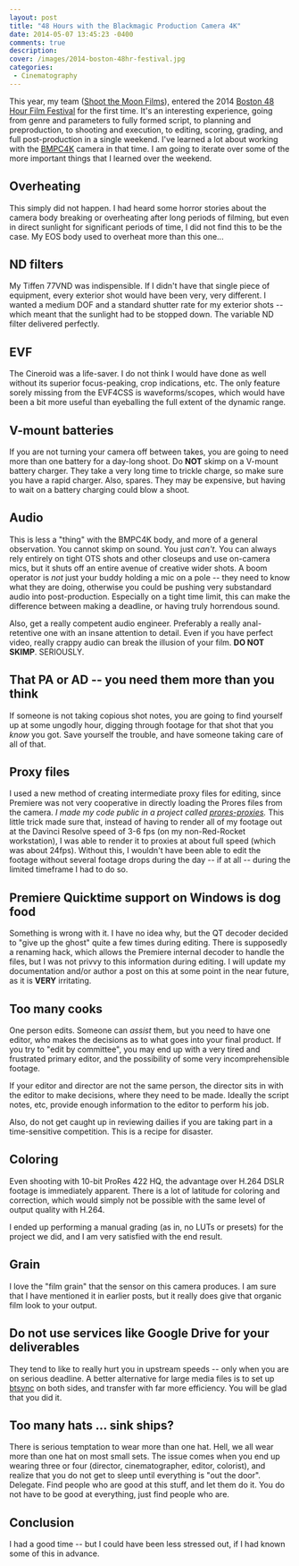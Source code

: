 ```yaml
---
layout: post
title: "48 Hours with the Blackmagic Production Camera 4K"
date: 2014-05-07 13:45:23 -0400
comments: true
description: 
cover: /images/2014-boston-48hr-festival.jpg
categories: 
 - Cinematography
---
```


This year, my team ([Shoot the Moon Films](http://www.shootthemoonfilms.com)),
entered the 2014 [Boston 48 Hour Film Festival](http://48hourfilm.com/en/boston/)
for the first time. It's an interesting experience, going from genre and
parameters to fully formed script, to planning and preproduction, to
shooting and execution, to editing, scoring, grading, and full post-production
in a single weekend. I've learned a lot about working with the 
[BMPC4K](http://www.blackmagicdesign.com/products/blackmagicproductioncamera4k)
camera in that time. I am going to iterate over some of the more important
things that I learned over the weekend.

## Overheating

This simply did not happen. I had heard some horror stories about the camera
body breaking or overheating after long periods of filming, but even in 
direct sunlight for significant periods of time, I did not find this to be
the case. My EOS body used to overheat more than this one...

## ND filters

My Tiffen 77VND was indispensible. If I didn't have that single piece of
equipment, every exterior shot would have been very, very different. I wanted
a medium DOF and a standard shutter rate for my exterior shots -- which meant
that the sunlight had to be stopped down. The variable ND filter delivered
perfectly.

## EVF

The Cineroid was a life-saver. I do not think I would have done as well
without its superior focus-peaking, crop indications, etc. The only feature
sorely missing from the EVF4CSS is waveforms/scopes, which would have been
a bit more useful than eyeballing the full extent of the dynamic range.

## V-mount batteries

If you are not turning your camera off between takes, you are going to need
more than one battery for a day-long shoot. Do **NOT** skimp on a V-mount
battery charger. They take a very long time to trickle charge, so make sure
you have a rapid charger. Also, spares. They may be expensive, but having to
wait on a battery charging could blow a shoot.

## Audio

This is less a "thing" with the BMPC4K body, and more of a general observation.
You cannot skimp on sound. You just *can't*. You can always rely entirely on
tight OTS shots and other closeups and use on-camera mics, but it shuts off
an entire avenue of creative wider shots. A boom operator is *not* just your
buddy holding a mic on a pole -- they need to know what they are doing,
otherwise you could be pushing very substandard audio into post-production.
Especially on a tight time limit, this can make the difference between making
a deadline, or having truly horrendous sound.

Also, get a really competent audio engineer. Preferably a really anal-retentive
one with an insane attention to detail. Even if you have perfect video, really
crappy audio can break the illusion of your film. **DO NOT SKIMP**. SERIOUSLY.

## That PA or AD -- you need them more than you think

If someone is not taking copious shot notes, you are going to find yourself
up at some ungodly hour, digging through footage for that shot that you
*know* you got. Save yourself the trouble, and have someone taking care of
all of that.

## Proxy files

I used a new method of creating intermediate proxy files for editing, since
Premiere was not very cooperative in directly loading the Prores files from
the camera. *I made my code public in a project called
[prores-proxies](https://github.com/shootthemoonfilms/prores-proxies).* This
little trick made sure that, instead of having to render all of my footage
out at the Davinci Resolve speed of 3-6 fps (on my non-Red-Rocket workstation),
I was able to render it to proxies at about full speed (which was about 24fps).
Without this, I wouldn't have been able to edit the footage without several
footage drops during the day -- if at all -- during the limited timeframe I
had to do so.

## Premiere Quicktime support on Windows is dog food

Something is wrong with it. I have no idea why, but the QT decoder decided
to "give up the ghost" quite a few times during editing. There is supposedly
a renaming hack, which allows the Premiere internal decoder to handle the
files, but I was not privvy to this information during editing. I will update
my documentation and/or author a post on this at some point in the near future,
as it is **VERY** irritating.

## Too many cooks

One person edits. Someone can *assist* them, but you need to have one editor, 
who makes the decisions as to what goes into your final product. If you try
to "edit by committee", you may end up with a very tired and frustrated primary
editor, and the possibility of some very incomprehensible footage.

If your editor and director are not the same person, the director sits in
with the editor to make decisions, where they need to be made. Ideally the
script notes, etc, provide enough information to the editor to perform his
job.

Also, do not get caught up in reviewing dailies if you are taking part in a
time-sensitive competition. This is a recipe for disaster.

## Coloring

Even shooting with 10-bit ProRes 422 HQ, the advantage over H.264 DSLR
footage is immediately apparent. There is a lot of latitude for coloring
and correction, which would simply not be possible with the same level of
output quality with H.264.

I ended up performing a manual grading (as in, no LUTs or presets) for the
project we did, and I am very satisfied with the end result.

## Grain

I love the "film grain" that the sensor on this camera produces. I am sure
that I have mentioned it in earlier posts, but it really does give that
organic film look to your output.

## Do not use services like Google Drive for your deliverables

They tend to like to really hurt you in upstream speeds -- only when you are
on serious deadline. A better alternative for large media files is to set up
[btsync](http://www.bittorrent.com/sync) on both sides, and transfer with far
more efficiency. You will be glad that you did it.

## Too many hats ... sink ships?

There is serious temptation to wear more than one hat. Hell, we all wear more
than one hat on most small sets. The issue comes when you end up wearing
three or four (director, cinematographer, editor, colorist), and realize that
you do not get to sleep until everything is "out the door". Delegate. Find
people who are good at this stuff, and let them do it. You do not have to be
good at everything, just find people who are.

## Conclusion

I had a good time -- but I could have been less stressed out, if I had known
some of this in advance.

